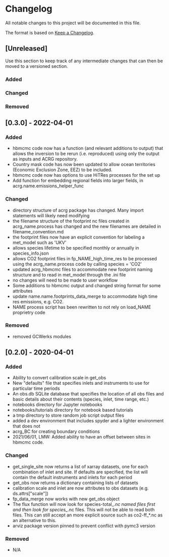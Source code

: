 # Changelog
All notable changes to this project will be documented in this file.

The format is based on [Keep a Changelog](https://keepachangelog.com/en/1.0.0/).

## [Unreleased]
Use this section to keep track of any intermediate changes that can then be moved to a versioned section.

### Added

### Changed

### Removed


## [0.3.0] - 2022-04-01
### Added
- hbmcmc code now has a function (and relevant additions to output) that allows the inversion to be rerun (i.e. reproduced)
  using only the output as inputs and ACRG repository.
- Country mask code has now been updated to allow ocean territories (Economic Exclusion Zone, EEZ) to be included.
- hbmcmc code now has options to use HiTRes processes for the set up
- Add function for embedding regional fields into larger fields, in acrg.name.emissions_helper_func

### Changed
- directory structure of acrg package has changed. Many import statements will likely need modifying
- the filename structure of the footprint nc files created in acrg_name.process has changed and the new filenames are detailed in filename_convention.md
- the footprint files now have an explicit convention for labeling a met_model such as 'UKV'
- allows species lifetime to be specified monthly or annually in species_info.json
- allows CO2 footprint files in fp_NAME_high_time_res to be processed using the acrg_name.process code by calling species = 'CO2'
- updated acrg_hbmcmc files to accommodate new footprint naming structure and to read in met_model through the .ini file
- no changes will need to be made to user workflow
- Some additions to hbmcmc output and changed string format for some attributes
- update name.name.footprints_data_merge to accommodate high time res emissions, e.g. CO2.
- NAME process script has been rewritten to not rely on load_NAME proprietry code

### Removed
- removed GCWerks modules


## [0.2.0] - 2020-04-01
### Added
- Ability to convert calibration scale in get_obs
- New "defaults" file that specifies inlets and instruments to use for particular time periods
- An obs.db SQLite database that specifies the location of all obs files and basic details about their contents (species, inlet, time range, etc.)
- notebooks directory for Jupyter notebooks
- notebooks/tutorials directory for notebook based tutorials
- a tmp directory to store random job script output files
- added a dev environment that includes spyder and a lighter environment that does not
- acrg_BC for creating boundary conditions
- 2021/06/01, LMW: Added ability to have an offset between sites in hbmcmc code. 


### Changed
- get_single_site now returns a list of xarray datasets, one for each combination of inlet and site. If defaults are specified, the list will contain the default instruments and inlets for each period
- get_obs now returns a dictionary containing lists of datasets
- calibration scale and inlet are now attributes to obs datasets (e.g. ds.attrs["scale"])
- fp_data_merge now works with new get_obs object
- The flux function will now look for species-total_*.nc named files first and then look for species_*.nc files. This will not be able to read both files. This can still accept an more explicit source such as co2-ff_*.nc as an alternative to this. 
- arviz package version pinned to prevent conflict with pymc3 version

### Removed
- N/A
